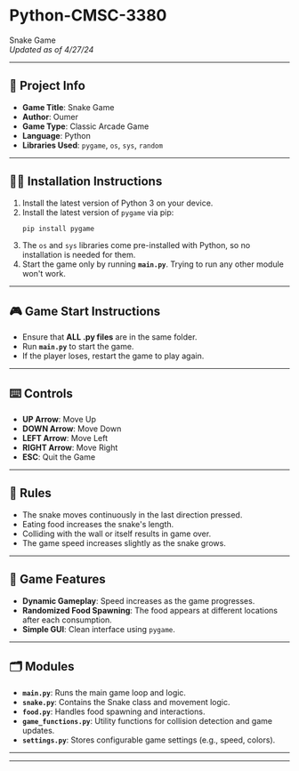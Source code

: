 # Python-CMSC-3380
Snake Game  
*Updated as of 4/27/24*  

---

## 🌟 **Project Info**  
- **Game Title**: Snake Game  
- **Author**: Oumer  
- **Game Type**: Classic Arcade Game  
- **Language**: Python  
- **Libraries Used**: `pygame`, `os`, `sys`, `random`  

---

## 🧑‍💻 **Installation Instructions**  
1. Install the latest version of Python 3 on your device.  
2. Install the latest version of `pygame` via pip:
    ```bash
    pip install pygame
    ```
3. The `os` and `sys` libraries come pre-installed with Python, so no installation is needed for them.  
4. Start the game only by running **`main.py`**. Trying to run any other module won't work.  

---

## 🎮 **Game Start Instructions**  
- Ensure that **ALL .py files** are in the same folder.  
- Run **`main.py`** to start the game.  
- If the player loses, restart the game to play again.  

---

## ⌨️ **Controls**  
- **UP Arrow**: Move Up  
- **DOWN Arrow**: Move Down  
- **LEFT Arrow**: Move Left  
- **RIGHT Arrow**: Move Right  
- **ESC**: Quit the Game  

---

## 📜 **Rules**  
- The snake moves continuously in the last direction pressed.  
- Eating food increases the snake's length.  
- Colliding with the wall or itself results in game over.  
- The game speed increases slightly as the snake grows.  

---

## 🎁 **Game Features**  
- **Dynamic Gameplay**: Speed increases as the game progresses.  
- **Randomized Food Spawning**: The food appears at different locations after each consumption.  
- **Simple GUI**: Clean interface using `pygame`.  

---

## 🗂️ **Modules**  
- **`main.py`**: Runs the main game loop and logic.  
- **`snake.py`**: Contains the Snake class and movement logic.  
- **`food.py`**: Handles food spawning and interactions.  
- **`game_functions.py`**: Utility functions for collision detection and game updates.  
- **`settings.py`**: Stores configurable game settings (e.g., speed, colors).  

---



---
